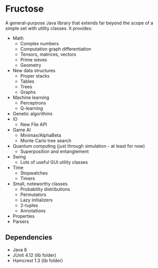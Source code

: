 # Fructose
A general-purpose Java library that extends far beyond the scope of a simple set with utility classes. It provides:

* Math
    * Complex numbers
    * Computation graph differentiation
    * Tensors, matrices, vectors
    * Prime sieves
    * Geometry
* New data structures
    * Proper stacks
    * Tables
    * Trees
    * Graphs
* Machine learning
    * Perceptrons
    * Q-learning
* Genetic algorithms
* IO
    * New File API
* Game AI
    * Minimax/AlphaBeta
    * Monte Carlo tree search
* Quantum computing (just through simulation - at least for now)
    * Superposition and entanglement
* Swing
    * Lots of useful GUI utility classes
* Time
    * Stopwatches
    * Timers
* Small, noteworthy classes
    * Probability distributions
    * Permutators
    * Lazy initializers
    * 2-tuples
    * Annotations
* Properties
* Parsers

## Dependencies
* Java 8
* JUnit 4.12 (lib folder)
* Hamcrest 1.3 (lib folder)
